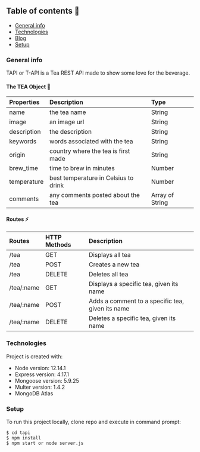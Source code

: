 

## Table of contents 👀
* [General info](#general-info)
* [Technologies](#technologies)
* [Blog](#blog)
* [Setup](#setup)


### General info
TAPI or T-API is a Tea REST API made to show some love for the beverage. 

#### The TEA Object 🍵
| Properties | Description | Type  |
|:----------- |:---------------|:--------|
|name| the tea name | String| 
|image| an image url | String |
|description| the description | String | 
|keywords|words associated with the tea  |String | 
|origin|country where the tea is first made | String| 
|brew_time|time to brew in minutes | Number | 
|temperature|best temperature in Celsius to drink | Number | 
|comments|any comments posted about the tea |Array of String | 

#### Routes ⚡
| Routes | HTTP Methods| Description
|:------- |:---------------|:--------------
| /tea      | GET                  | Displays all tea
| /tea      | POST               | Creates a new tea
| /tea      | DELETE            | Deletes all tea
|/tea/:name| GET     | Displays a specific tea, given its name
|/tea/:name| POST  | Adds a comment to a specific tea, given its name
|/tea/:name| DELETE | Deletes a specific tea, given its name
	
### Technologies
Project is created with:
* Node version: 12.14.1
* Express version: 4.17.1
* Mongoose version: 5.9.25 
* Multer version: 1.4.2 
* MongoDB Atlas




### Setup
To run this project locally, clone repo and execute in command prompt:

```
$ cd tapi
$ npm install
$ npm start or node server.js
```


